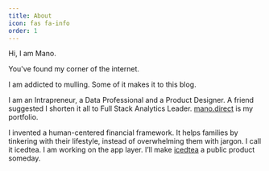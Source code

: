 ```yaml
---
title: About
icon: fas fa-info
order: 1
---
```


Hi, I am Mano.

You've found my corner of the internet.

I am addicted to mulling. Some of it makes it to this blog.

I am an Intrapreneur, a Data Professional and a Product Designer.
A friend suggested I shorten it all to Full Stack Analytics Leader.
[mano.direct](https://mano.direct) is my portfolio.

I invented a human-centered financial framework.
It helps families by tinkering with their lifestyle, instead of overwhelming them with jargon.
I call it icedtea. I am working on the app layer.
I’ll make [icedtea](https://icedtea.app) a public product someday.